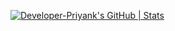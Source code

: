 [![Developer-Priyank's GitHub | Stats](https://stats.quine.sh/Developer-Priyank/github?theme=light)](https://quine.sh)
